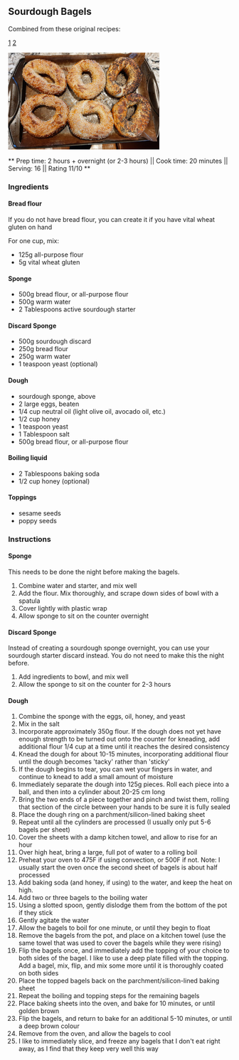 ## Sourdough Bagels 

Combined from these original recipes:

[1](https://honestcooking.com/peter-reinharts-new-york-style-bagels-wild-sourdough/) 
[2](https://www.thespruceeats.com/montreal-style-bagels-recipe-2215510)

![Picture](../img/bagels.jpg)

** Prep time: 2 hours + overnight (or 2-3 hours) || Cook time: 20 minutes || Serving: 16 || Rating 11/10 **

### Ingredients

#### Bread flour

If you do not have bread flour, you can create it if you have vital wheat gluten on hand

For one cup, mix:

- 125g all-purpose flour
- 5g vital wheat gluten

#### Sponge

- 500g bread flour, or all-purpose flour
- 500g warm water
- 2 Tablespoons active sourdough starter

#### Discard Sponge

- 500g sourdough discard
- 250g bread flour
- 250g warm water
- 1 teaspoon yeast (optional)

#### Dough

- sourdough sponge, above
- 2 large eggs, beaten
- 1/4 cup neutral oil (light olive oil, avocado oil, etc.)
- 1/2 cup honey
- 1 teaspoon yeast
- 1 Tablespoon salt
- 500g bread flour, or all-purpose flour


#### Boiling liquid

- 2 Tablespoons baking soda
- 1/2 cup honey (optional)

#### Toppings

- sesame seeds
- poppy seeds

### Instructions

#### Sponge

This needs to be done the night before making the bagels.

1. Combine water and starter, and mix well
2. Add the flour. Mix thoroughly, and scrape down sides of bowl with a spatula
3. Cover lightly with plastic wrap
4. Allow sponge to sit on the counter overnight


#### Discard Sponge

Instead of creating a sourdough sponge overnight, you can use your sourdough starter discard instead. You do not need to make this the night before.

1. Add ingredients to bowl, and mix well 
2. Allow the sponge to sit on the counter for 2-3 hours

#### Dough

1. Combine the sponge with the eggs, oil, honey, and yeast
2. Mix in the salt
3. Incorporate approximately 350g flour. If the dough does not yet have enough strength to be turned out onto the counter for kneading, add additional flour 1/4 cup at a time until it reaches the desired consistency
4. Knead the dough for about 10-15 minutes, incorporating additional flour until the dough becomes 'tacky' rather than 'sticky'
5. If the dough begins to tear, you can wet your fingers in water, and continue to knead to add a small amount of moisture
5. Immediately separate the dough into 125g pieces. Roll each piece into a ball, and then into a cylinder about 20-25 cm long
8. Bring the two ends of a piece together and pinch and twist them, rolling that section of the circle between your hands to be sure it is fully sealed
9. Place the dough ring on a parchment/silicon-lined baking sheet
10. Repeat until all the cylinders are processed (I usually only put 5-6 bagels per sheet) 
11. Cover the sheets with a damp kitchen towel, and allow to rise for an hour
12. Over high heat, bring a large, full pot of water to a rolling boil
13. Preheat your oven to 475F if using convection, or 500F if not. Note: I usually start the oven once the second sheet of bagels is about half processed
13. Add baking soda (and honey, if using) to the water, and keep the heat on high.
14. Add two or three bagels to the boiling water
15. Using a slotted spoon, gently dislodge them from the bottom of the pot if they stick
16. Gently agitate the water
16. Allow the bagels to boil for one minute, or until they begin to float
17. Remove the bagels from the pot, and place on a kitchen towel (use the same towel that was used to cover the bagels while they were rising)
18. Flip the bagels once, and immediately add the topping of your choice to both sides of the bagel. I like to use a deep plate filled with the topping. Add a bagel, mix, flip, and mix some more until it is thoroughly coated on both sides 
19. Place the topped bagels back on the parchment/silicon-lined baking sheet
19. Repeat the boiling and topping steps for the remaining bagels
19. Place baking sheets into the oven, and bake for 10 minutes, or until golden brown
20. Flip the bagels, and return to bake for an additional 5-10 minutes, or until a deep brown colour
21. Remove from the oven, and allow the bagels to cool
22. I like to immediately slice, and freeze any bagels that I don't eat right away, as I find that they keep very well this way
